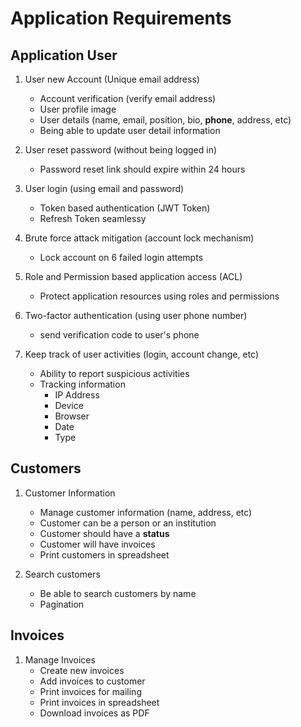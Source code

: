 # Application Requirements

## Application User
1. User new Account (Unique email address)
	* Account verification (verify email address)
	* User profile image
	* User details (name, email, position, bio, **phone**, address, etc)
	* Being able to update user detail information

2. User reset password (without being logged in)
	* Password reset link should expire within 24 hours

3. User login (using email and password)
	* Token based authentication (JWT Token)
	* Refresh Token seamlessy

4. Brute force attack mitigation (account lock mechanism)
	* Lock account on 6 failed login attempts

5. Role and Permission based application access (ACL)
	* Protect application resources using roles and permissions

6. Two-factor authentication (using user phone number)
	* send verification code to user's phone

7. Keep track of user activities (login, account change, etc)
	* Ability to report suspicious activities
	* Tracking information
		* IP Address
		* Device
		* Browser
		* Date
		* Type

## Customers
1. Customer Information
	* Manage customer information (name, address, etc)
	* Customer can be a person or an institution
	* Customer should have a **status**
	* Customer will have invoices
	* Print customers in spreadsheet

2. Search customers
	* Be able to search customers by name
	* Pagination

## Invoices
1. Manage Invoices
	* Create new invoices
	* Add invoices to customer
	* Print invoices for mailing
	* Print invoices in spreadsheet
	* Download invoices as PDF